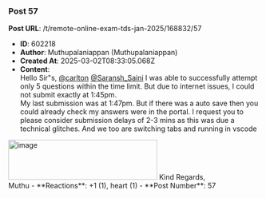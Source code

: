 ### Post 57
**Post URL**: /t/remote-online-exam-tds-jan-2025/168832/57
- **ID**: 602218
- **Author**: Muthupalaniappan (Muthupalaniappan)
- **Created At**: 2025-03-02T08:33:05.068Z
- **Content**:  
  Hello Sir"s, <a class="mention" href="/u/carlton">@carlton</a> <a class="mention" href="/u/saransh_saini">@Saransh_Saini</a>
I was able to successfully attempt only 5 questions within the time limit. But due to internet issues, I could not submit exactly at 1:45pm.<br>
My last submission was at 1:47pm. But if there was a auto save then you could already check my answers were in the portal.
I request you to please consider submission delays of 2-3 mins as this was due a technical glitches. And we too are switching tabs and running in vscode<br>
<img src="https://europe1.discourse-cdn.com/flex013/uploads/iitm/original/3X/8/1/818fdc5072e9928cd32aa90533726f5e3fbe1e83.png" alt="image" data-base62-sha1="iu9OrvqkMxUXF2CIirolSZoj9gT" width="298" height="80">
Kind Regards,<br>
Muthu
- **Reactions**: +1 (1), heart (1)
- **Post Number**: 57

